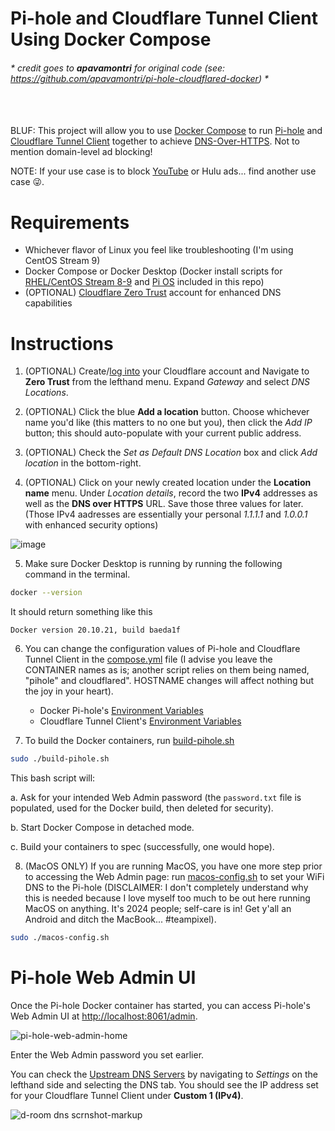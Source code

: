 # Pi-hole and Cloudflare Tunnel Client Using Docker Compose

###### \* _credit goes to **apavamontri** for original code (see: https://github.com/apavamontri/pi-hole-cloudflared-docker)_ *
<br><br>
BLUF: This project will allow you to use [Docker Compose](https://docs.docker.com/compose/) to run [Pi-hole](https://pi-hole.net/) and [Cloudflare Tunnel Client](https://github.com/cloudflare/cloudflared) together to achieve [DNS-Over-HTTPS](https://docs.pi-hole.net/guides/dns/cloudflared/). Not to mention domain-level ad blocking!

NOTE: If your use case is to block [YouTube](https://discourse.pi-hole.net/t/youtube-ads-getting-through-pihole-any-advances-in-100-blocking-without-also-blocking-youtube-videos/60951) or Hulu ads... find another use case 😜.


# Requirements

- Whichever flavor of Linux you feel like troubleshooting (I'm using CentOS Stream 9)
- Docker Compose or Docker Desktop (Docker install scripts for [RHEL/CentOS Stream 8-9](./install-docker_rhel8-9.sh) and [Pi OS](./install-docker_pi-os.sh) included in this repo)
- (OPTIONAL) [Cloudflare Zero Trust](https://www.cloudflare.com/zero-trust/products/access/) account for enhanced DNS capabilities

# Instructions

1. (OPTIONAL) Create/[log into](https://dash.cloudflare.com/login) your Cloudflare account and Navigate to **Zero Trust** from the lefthand menu. Expand _Gateway_ and select _DNS Locations_.

2. (OPTIONAL) Click the blue **Add a location** button. Choose whichever name you'd like (this matters to no one but you), then click the _Add IP_ button; this should auto-populate with your current public address.

3. (OPTIONAL) Check the _Set as Default DNS Location_ box and click _Add location_ in the bottom-right.

4. (OPTIONAL) Click on your newly created location under the **Location name** menu. Under _Location details_, record the two **IPv4** addresses as well as the **DNS over HTTPS** URL. Save those three values for later. (Those IPv4 aadresses are essentially your personal _1.1.1.1_ and _1.0.0.1_ with enhanced security options)

![image](https://github.com/dynamic-stall/pi-hole-cloudflared-docker/assets/76631795/84d1828c-74f8-425d-85e1-a1ee95368e61)

5. Make sure Docker Desktop is running by running the following command in the terminal.

```bash
docker --version
```

It should return something like this

```text
Docker version 20.10.21, build baeda1f
```

6. You can change the configuration values of Pi-hole and Cloudflare Tunnel Client in the [compose.yml](./compose.yml) file (I advise you leave the CONTAINER names as is; another script relies on them being named, "pihole" and cloudflared". HOSTNAME changes will affect nothing but the joy in your heart).

   - Docker Pi-hole's [Environment Variables](https://github.com/pi-hole/docker-pi-hole/#environment-variables)
   - Cloudflare Tunnel Client's [Environment Variables](https://github.com/cloudflare/cloudflared/blob/master/cmd/cloudflared/proxydns/cmd.go)

7. To build the Docker containers, run [build-pihole.sh](./build-pihole.sh)

```bash
sudo ./build-pihole.sh
```

This bash script will:

a. Ask for your intended Web Admin password (the ```password.txt``` file is populated, used for the Docker build, then deleted for security).

b. Start Docker Compose in detached mode.

c. Build your containers to spec (successfully, one would hope).

8. (MacOS ONLY) If you are running MacOS, you have one more step prior to accessing the Web Admin page: run [macos-config.sh](./macos-config.sh) to set your WiFi DNS to the Pi-hole (DISCLAIMER: I don't completely understand why this is needed because I love myself too much to be out here running MacOS on anything. It's 2024 people; self-care is in! Get y'all an Android and ditch the MacBook... \#teampixel).

```bash
sudo ./macos-config.sh
```

# Pi-hole Web Admin UI

Once the Pi-hole Docker container has started, you can access Pi-hole's Web Admin UI at [http://localhost:8061/admin](http://localhost:8061/admin).

![pi-hole-web-admin-home](https://github.com/dynamic-stall/pihole-cloudflared-docker/assets/76631795/5b15b0ef-160a-4063-9a32-49d6a1bc01b1)

Enter the Web Admin password you set earlier.

You can check the [Upstream DNS Servers](http://localhost:8061/admin/settings.php?tab=dns) by navigating to _Settings_ on the lefthand side and selecting the DNS tab. You should see the IP address set for your Cloudflare Tunnel Client under **Custom 1 (IPv4)**.

![d-room dns scrnshot-markup](https://github.com/dynamic-stall/pihole-cloudflared-docker/assets/76631795/e45c3a88-f66d-4a02-8e60-e1743f7ac9d7)
